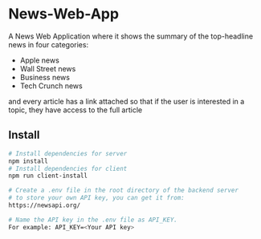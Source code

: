 # News-Web-App
A News Web Application where it shows the summary of the top-headline news in four categories:
- Apple news
- Wall Street news
- Business news
- Tech Crunch news

and every article has a link attached so that if the user is interested in a topic, they have access to the full article

## Install
```bash
# Install dependencies for server
npm install
# Install dependencies for client
npm run client-install
```

```bash
# Create a .env file in the root directory of the backend server 
# to store your own API key, you can get it from:
https://newsapi.org/

# Name the API key in the .env file as API_KEY.
For example: API_KEY=<Your API key>
```
